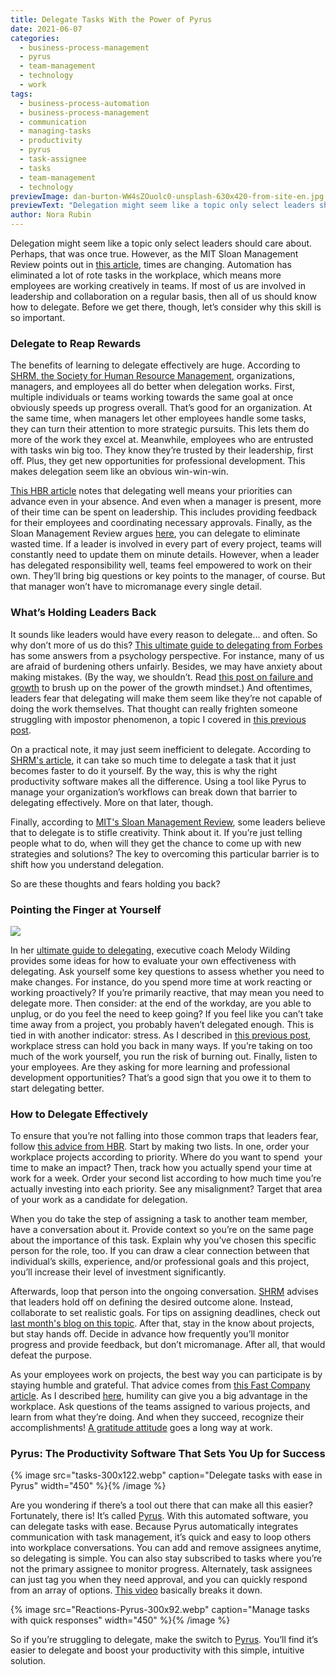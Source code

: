 ```yaml
---
title: Delegate Tasks With the Power of Pyrus
date: 2021-06-07
categories:
  - business-process-management
  - pyrus
  - team-management
  - technology
  - work
tags:
  - business-process-automation
  - business-process-management
  - communication
  - managing-tasks
  - productivity
  - pyrus
  - task-assignee
  - tasks
  - team-management
  - technology
previewImage: dan-burton-WW4sZOuolc0-unsplash-630x420-from-site-en.jpg
previewText: "Delegation might seem like a topic only select leaders should care about. Perhaps, that was once true. However, as the MIT Sloan Management Review points out in this article, times are changing. Automation has eliminated a lot of rote tasks in the workplace, which means more employees are working creatively in teams. If most of us are involved in leadership and collaboration on a regular basis, then all of us should know how to delegate. Before we get there, though, let’s consider why this skill is so important."
author: Nora Rubin
---
```

Delegation might seem like a topic only select leaders should care about. Perhaps, that was once true. However, as the MIT Sloan Management Review points out in [this article](https://sloanreview.mit.edu/article/how-to-succeed-without-being-the-smartest-person-in-the-room/), times are changing. Automation has eliminated a lot of rote tasks in the workplace, which means more employees are working creatively in teams. If most of us are involved in leadership and collaboration on a regular basis, then all of us should know how to delegate. Before we get there, though, let’s consider why this skill is so important.

### **Delegate to Reap Rewards**

The benefits of learning to delegate effectively are huge. According to [SHRM, the Society for Human Resource Management](https://www.shrm.org/resourcesandtools/hr-topics/organizational-and-employee-development/pages/delegateeffectively.aspx), organizations, managers, and employees all do better when delegation works. First, multiple individuals or teams working towards the same goal at once obviously speeds up progress overall. That’s good for an organization. At the same time, when managers let other employees handle some tasks, they can turn their attention to more strategic pursuits. This lets them do more of the work they excel at. Meanwhile, employees who are entrusted with tasks win big too. They know they’re trusted by their leadership, first off. Plus, they get new opportunities for professional development. This makes delegation seem like an obvious win-win-win.

[This HBR article](https://hbr.org/2017/10/to-be-a-great-leader-you-have-to-learn-how-to-delegate-well) notes that delegating well means your priorities can advance even in your absence. And even when a manager is present, more of their time can be spent on leadership. This includes providing feedback for their employees and coordinating necessary approvals. Finally, as the Sloan Management Review argues [here](https://sloanreview.mit.edu/article/how-to-succeed-without-being-the-smartest-person-in-the-room/), you can delegate to eliminate wasted time. If a leader is involved in every part of every project, teams will constantly need to update them on minute details. However, when a leader has delegated responsibility well, teams feel empowered to work on their own. They’ll bring big questions or key points to the manager, of course. But that manager won’t have to micromanage every single detail.

### **What’s Holding Leaders Back**

It sounds like leaders would have every reason to delegate… and often. So why don’t more of us do this? [This ultimate guide to delegating from Forbes](https://www.forbes.com/sites/melodywilding/2021/03/29/the-ultimate-guide-to-delegating-effectively-without-being-a-jerk-or-losing-control/) has some answers from a psychology perspective. For instance, many of us are afraid of burdening others unfairly. Besides, we may have anxiety about making mistakes. (By the way, we shouldn’t. Read [this post on failure and growth](https://pyrus.com/en/blog/molding-mindset-flourishing-by-failing) to brush up on the power of the growth mindset.) And oftentimes, leaders fear that delegating will make them seem like they’re not capable of doing the work themselves. That thought can really frighten someone struggling with impostor phenomenon, a topic I covered in [this previous post](https://pyrus.com/en/blog/impostor-phenomenon-faking-you-out). 

On a practical note, it may just seem inefficient to delegate. According to [SHRM's article](https://www.shrm.org/resourcesandtools/hr-topics/organizational-and-employee-development/pages/delegateeffectively.aspx), it can take so much time to delegate a task that it just becomes faster to do it yourself. By the way, this is why the right productivity software makes all the difference. Using a tool like Pyrus to manage your organization’s workflows can break down that barrier to delegating effectively. More on that later, though.

Finally, according to [MIT's Sloan Management Review](https://sloanreview.mit.edu/article/how-to-succeed-without-being-the-smartest-person-in-the-room/), some leaders believe that to delegate is to stifle creativity. Think about it. If you’re just telling people what to do, when will they get the chance to come up with new strategies and solutions? The key to overcoming this particular barrier is to shift how you understand delegation.

So are these thoughts and fears holding you back?

### **Pointing the Finger at Yourself**

![](ivan-aleksic-hko-iWhYdYE-unsplash-300x200.webp)

In her [ultimate guide to delegating](https://www.forbes.com/sites/melodywilding/2021/03/29/the-ultimate-guide-to-delegating-effectively-without-being-a-jerk-or-losing-control/), executive coach Melody Wilding provides some ideas for how to evaluate your own effectiveness with delegating. Ask yourself some key questions to assess whether you need to make changes. For instance, do you spend more time at work reacting or working proactively? If you’re primarily reactive, that may mean you need to delegate more. Then consider: at the end of the workday, are you able to unplug, or do you feel the need to keep going? If you feel like you can’t take time away from a project, you probably haven’t delegated enough. This is tied in with another indicator: stress. As I described in [this previous post](https://www.forbes.com/sites/melodywilding/2021/03/29/the-ultimate-guide-to-delegating-effectively-without-being-a-jerk-or-losing-control/), workplace stress can hold you back in many ways. If you’re taking on too much of the work yourself, you run the risk of burning out. Finally, listen to your employees. Are they asking for more learning and professional development opportunities? That’s a good sign that you owe it to them to start delegating better.

### **How to Delegate Effectively**

To ensure that you’re not falling into those common traps that leaders fear, follow [this advice from HBR](https://hbr.org/2017/10/to-be-a-great-leader-you-have-to-learn-how-to-delegate-well). Start by making two lists. In one, order your workplace projects according to priority. Where do you want to spend  your time to make an impact? Then, track how you actually spend your time at work for a week. Order your second list according to how much time you’re actually investing into each priority. See any misalignment? Target that area of your work as a candidate for delegation.

When you do take the step of assigning a task to another team member, have a conversation about it. Provide context so you’re on the same page about the importance of this task. Explain why you’ve chosen this specific person for the role, too. If you can draw a clear connection between that individual’s skills, experience, and/or professional goals and this project, you’ll increase their level of investment significantly. 

Afterwards, loop that person into the ongoing conversation. [SHRM](https://www.shrm.org/resourcesandtools/hr-topics/organizational-and-employee-development/pages/delegateeffectively.aspx) advises that leaders hold off on defining the desired outcome alone. Instead, collaborate to set realistic goals. For tips on assigning deadlines, check out [last month's blog on this topic](https://pyrus.com/en/blog/meet-deadlines-without-hitting-dead-ends). After that, stay in the know about projects, but stay hands off. Decide in advance how frequently you’ll monitor progress and provide feedback, but don’t micromanage. After all, that would defeat the purpose.

As your employees work on projects, the best way you can participate is by staying humble and grateful. That advice comes from [this Fast Company article](https://www.fastcompany.com/3049107/8-habits-of-leaders-who-know-how-to-delegate?cid=search). As I described [here](https://pyrus.com/en/blog/humility-something-to-brag-about), humility can give you a big advantage in the workplace. Ask questions of the teams assigned to various projects, and learn from what they’re doing. And when they succeed, recognize their accomplishments! [A gratitude attitude](https://pyrus.com/en/blog/a-gratitude-attitude-for-productivity) goes a long way at work.

### **Pyrus: The Productivity Software That Sets You Up for Success**

{% image src="tasks-300x122.webp" caption="Delegate tasks with ease in Pyrus" width="450" %}{% /image %}

Are you wondering if there’s a tool out there that can make all this easier? Fortunately, there is! It’s called [Pyrus](https://pyrus.com/en/). With this automated software, you can delegate tasks with ease. Because Pyrus automatically integrates communication with task management, it’s quick and easy to loop others into workplace conversations. You can add and remove assignees anytime, so delegating is simple. You can also stay subscribed to tasks where you’re not the primary assignee to monitor progress. Alternately, task assignees can just tag you when they need approval, and you can quickly respond from an array of options. [This video](https://www.youtube.com/watch?v=ynCLezwNz44&t=3s) basically breaks it down.

{% image src="Reactions-Pyrus-300x92.webp" caption="Manage tasks with quick responses" width="450" %}{% /image %}

So if you’re struggling to delegate, make the switch to [Pyrus](https://pyrus.com/en/product). You’ll find it’s easier to delegate and boost your productivity with this simple, intuitive solution.